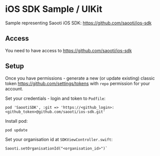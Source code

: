 # iOS SDK Sample / UIKit
Sample representing Saooti iOS SDK: https://github.com/saooti/ios-sdk

## Access
You need to have access to https://github.com/saooti/ios-sdk

## Setup

Once you have permissions - generate a new (or update existing) classic token https://github.com/settings/tokens with `repo` permission for your account.

Set your credentials - login and token to `Podfile`:
````
pod 'SaootiSDK', :git => 'https://<github_login>:<github_token>@github.com/saooti/ios-sdk.git'
````

Install pod:
````
pod update
````

Set your organisation id at `SDKViewController.swift`: 
````
Saooti.setOrganisationId("<organisation_id>")`
````
